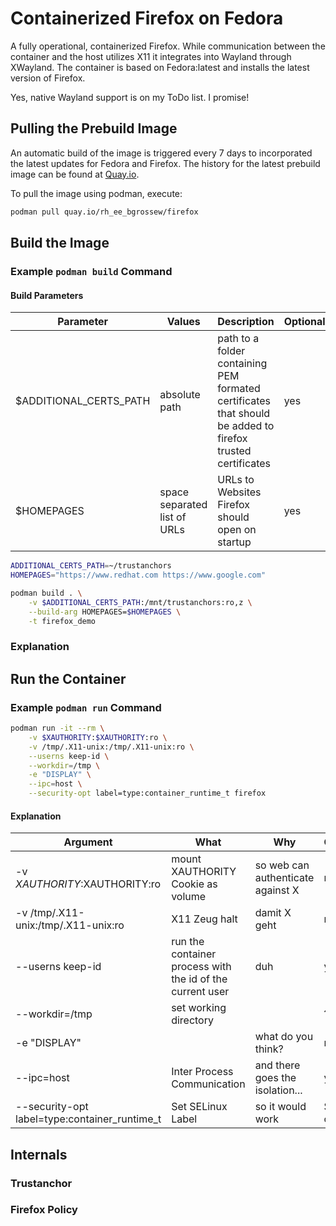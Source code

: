 # Containerized Firefox on Fedora

A fully operational, containerized Firefox. While communication between the container and the host utilizes X11 it integrates into Wayland through XWayland.
The container is based on Fedora:latest and installs the latest version of Firefox. 

Yes, native Wayland support is on my ToDo list. I promise!

## Pulling the Prebuild Image

An automatic build of the image is triggered every 7 days to incorporated the latest updates for Fedora and Firefox. The history for the latest prebuild image can be found at [Quay.io](https://quay.io/repository/rh_ee_bgrossew/firefox?tab=history).

To pull the image using podman, execute:

``` bash
podman pull quay.io/rh_ee_bgrossew/firefox
```

## Build the Image

### Example ``podman build`` Command

#### Build Parameters

| Parameter              | Values                       | Description | Optional |
| ---------------------- | ---------------------------- | ----------- | -------- |
| $ADDITIONAL_CERTS_PATH | absolute path                | path to a folder containing PEM formated certificates that should be added to firefox trusted certificates     | yes      |
| $HOMEPAGES            | space separated list of URLs | URLs to Websites Firefox should open on startup                                                               | yes      |

``` bash
ADDITIONAL_CERTS_PATH=~/trustanchors
HOMEPAGES="https://www.redhat.com https://www.google.com"

podman build . \
    -v $ADDITIONAL_CERTS_PATH:/mnt/trustanchors:ro,z \
    --build-arg HOMEPAGES=$HOMEPAGES \
    -t firefox_demo
```

### Explanation 

## Run the Container

### Example ``podman run`` Command
``` bash
podman run -it --rm \
    -v $XAUTHORITY:$XAUTHORITY:ro \
    -v /tmp/.X11-unix:/tmp/.X11-unix:ro \
    --userns keep-id \
    --workdir=/tmp \
    -e "DISPLAY" \
    --ipc=host \
    --security-opt label=type:container_runtime_t firefox
```

#### Explanation

| Argument                                      | What | Why | Optional |
| --------------------------------------------- | ---- | --- | ---------|
| -v $XAUTHORITY:$XAUTHORITY:ro                 | mount XAUTHORITY Cookie as volume | so web can authenticate against X                                       | no       |
| -v /tmp/.X11-unix:/tmp/.X11-unix:ro           | X11 Zeug halt  | damit X geht | no |
| --userns keep-id                              | run the container process with the id of the current user | duh | ye..no | 
| --workdir=/tmp                                | set working directory || ??? |
| -e "DISPLAY"                                  |            | what do you think?| no |
| --ipc=host                                    | Inter Process Communication        | and there goes the isolation...| yes | 
| --security-opt label=type:container_runtime_t | Set SELinux Label | so it would work| SELinux only|

## Internals

### Trustanchor

### Firefox Policy

